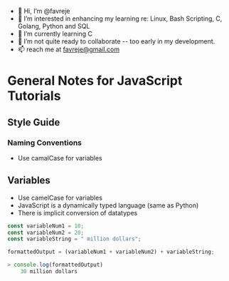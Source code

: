 - 👋 Hi, I’m @favreje
- 👀 I’m interested in enhancing my learning re: Linux, Bash Scripting, C, Golang, Python and SQL
- 🌱 I’m currently learning C
- 💞️ I’m not quite ready to collaborate -- too early in my development.
- 📫 reach me at favreje@gmail.com

<!---
favreje/favreje is a ✨ special ✨ repository because its `README.md` (this file) appears on your GitHub profile.
You can click the Preview link to take a look at your changes.
--->

# General Notes for JavaScript Tutorials #

## Style Guide ## 

### Naming Conventions ###
- Use camalCase for variables



## Variables ##
- Use camelCase for variables
- JavaScript is a dynamically typed language (same as Python)
- There is implicit conversion of datatypes
```JavaScript
const variableNum1 = 10;
const variableNum2 = 20;
const variableString = " million dollars";

formattedOutput = (variableNum1 + variableNum2) + variableString;

> console.log(formattedOutput)
    30 million dollars
```






